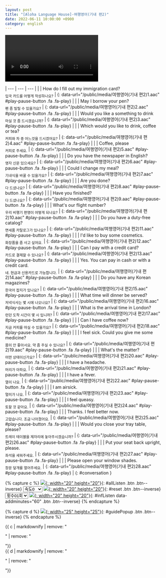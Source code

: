 ```yaml
---
layout: post
title: "[Aloha Language House]-여행영어(기내 편2)"
date: 2022-06-11 10:00:00 +0900
category: english
---
```


<div class="video-container">
    <video id="player" class="video-js vjs-default-skin vjs-big-play-centered" data-json="/public/json/Aloha Language House-여행영어(기내 편2).json"></video>
</div>

| --- | --- | --- |
| | How do I fill out my immigration card?<br /><sub>입국 카드를 어떻게 작성하나요?</sub> | [](#){: data-url="/public/media/여행영어(기내 편2)1.aac" #play-pause-button .fa .fa-play} |
| | May I borrow your pen?<br /><sub>펜 좀 빌릴 수 있을가요?</sub> | [](#){: data-url="/public/media/여행영어(기내 편2)2.aac" #play-pause-button .fa .fa-play} |
| | Would you like a something to drink<br /><sub>마실 것 좀 드시겠습니까?</sub> | [](#){: data-url="/public/media/여행영어(기내 편2)3.aac" #play-pause-button .fa .fa-play} |
| | Which would you like to drink, coffee or tea?<br /><sub>커피와 차 중 어느것을 드시겠어요?</sub> | [](#){: data-url="/public/media/여행영어(기내 편2)4.aac" #play-pause-button .fa .fa-play} |
| | Coffee, please<br /><sub>커피로 주세요.</sub> | [](#){: data-url="/public/media/여행영어(기내 편2)5.aac" #play-pause-button .fa .fa-play} |
| | Do you have the newspaper in English?<br /><sub>영자 신문 있으세요?</sub> | [](#){: data-url="/public/media/여행영어(기내 편2)6.aac" #play-pause-button .fa .fa-play} |
| | Could I change my meal?<br /><sub>기내식을 바꿀 수 있을가요?</sub> | [](#){: data-url="/public/media/여행영어(기내 편2)7.aac" #play-pause-button .fa .fa-play} |
| | Are you done?<br /><sub>다 드셨나요?</sub> | [](#){: data-url="/public/media/여행영어(기내 편2)8.aac" #play-pause-button .fa .fa-play} |
| | Have you finished?<br /><sub>다 드셨나요?</sub> | [](#){: data-url="/public/media/여행영어(기내 편2)9.aac" #play-pause-button .fa .fa-play} |
| | What's our flight number?<br /><sub>우리 비행기 편명이 어떻게 되나요?</sub> | [](#){: data-url="/public/media/여행영어(기내 편2)10.aac" #play-pause-button .fa .fa-play} |
| | Do you have a duty-free catalog?<br /><sub>면세품 카탈로그가 있나요?</sub> | [](#){: data-url="/public/media/여행영어(기내 편2)11.aac" #play-pause-button .fa .fa-play} |
| | I'd like to buy some cosmetics.<br /><sub>화장품을 좀 사고 싶어요.</sub> | [](#){: data-url="/public/media/여행영어(기내 편2)12.aac" #play-pause-button .fa .fa-play} |
| | Can I pay with a credit card?<br /><sub>카드로 결제할 수 있나요?</sub> | [](#){: data-url="/public/media/여행영어(기내 편2)13.aac" #play-pause-button .fa .fa-play} |
| | Yes. You can pay in cash or with a credit card.<br /><sub>네. 현금과 신용카드로 가능합니다.</sub> | [](#){: data-url="/public/media/여행영어(기내 편2)14.aac" #play-pause-button .fa .fa-play} |
| | Do you have any Korean magazines?<br /><sub>한국어 잡지가 있나요?</sub> | [](#){: data-url="/public/media/여행영어(기내 편2)15.aac" #play-pause-button .fa .fa-play} |
| | What time will dinner be served?<br /><sub>저녁식사는 몇 시에 나오나요?</sub> | [](#){: data-url="/public/media/여행영어(기내 편2)16.aac" #play-pause-button .fa .fa-play} |
| | What is the arrival time in London?<br /><sub>런던 도착 시간이 몇 시 입니까?</sub> | [](#){: data-url="/public/media/여행영어(기내 편2)17.aac" #play-pause-button .fa .fa-play} |
| | Can I have coffee now?<br /><sub>지금  커피를 마실 수 있을가요?</sub> | [](#){: data-url="/public/media/여행영어(기내 편2)18.aac" #play-pause-button .fa .fa-play} |
| | I feel sick. Could you give me some medicine?<br /><sub>몸이 안 좋아서요. 약 좀 주실 수 있나요?</sub> | [](#){: data-url="/public/media/여행영어(기내 편2)19.aac" #play-pause-button .fa .fa-play} |
| | What's the matter?<br /><sub>어떤 상태이신가요?</sub> | [](#){: data-url="/public/media/여행영어(기내 편2)20.aac" #play-pause-button .fa .fa-play} |
| | I have a headache.<br /><sub>머리가 아파요.</sub> | [](#){: data-url="/public/media/여행영어(기내 편2)21.aac" #play-pause-button .fa .fa-play} |
| | I have a fever.<br /><sub>열이 나요.</sub> | [](#){: data-url="/public/media/여행영어(기내 편2)22.aac" #play-pause-button .fa .fa-play} |
| | I am airsick.<br /><sub>멀미가 나요.</sub> | [](#){: data-url="/public/media/여행영어(기내 편2)23.aac" #play-pause-button .fa .fa-play} |
| | I feel queasy.<br /><sub>토할 것 같아요.</sub> | [](#){: data-url="/public/media/여행영어(기내 편2)24.aac" #play-pause-button .fa .fa-play} |
| | Thanks. I feel better now.<br /><sub>고맙습니다. 조금 나아졌어요.</sub> | [](#){: data-url="/public/media/여행영어(기내 편2)25.aac" #play-pause-button .fa .fa-play} |
| | Would you close your tray table, please?<br /><sub>트레이 테이블을 제자리에 놓아주시겠습니까?</sub> | [](#){: data-url="/public/media/여행영어(기내 편2)26.aac" #play-pause-button .fa .fa-play} |
| | Put your seat back upright, please.<br /><sub>좌석을 세워주세요.</sub> | [](#){: data-url="/public/media/여행영어(기내 편2)27.aac" #play-pause-button .fa .fa-play} |
| | Please open your window shades.<br /><sub>창문 덮개를 열어주세요.</sub> | [](#){: data-url="/public/media/여행영어(기내 편2)28.aac" #play-pause-button .fa .fa-play} |
{: #conversation }

{% capture c %}
  [![](/public/icon/sorting-order-button.png){: width="20" height="20"}](#){: #allListen .btn .btn--inverse}
  <select id="playbackspeed">
    <option value="2.0">속도+2</option>
    <option value="1.5">속도+1</option>
    <option value="1.0" selected>속도0</option>
    <option value="0.75">속도-1</option>
    <option value="0.5">속도-2</option>
  </select>
  [![](/public/icon/reset-button.png){: width="20" height="20"}](#){: #reset .btn .btn--inverse}
  <select id="ringsToPlay">
    <option value="1">횟수01회</option>
    <option value="2">횟수02회</option>
    <option value="3">횟수03회</option>
    <option value="4">횟수04회</option>
    <option value="5">횟수05회</option>
    <option value="7">횟수07회</option>
    <option value="10">횟수10회</option>
  </select>
  [![](/public/icon/repeat-button.png){: width="20" height="20"}](#){: #infListen data-addminutes="60" .btn .btn--inverse}
{% endcapture %}

{% capture d %}
[![](/public/icon/open-popup-button.png){: width="25" height="25"}](#){: #guidePopup .btn .btn--inverse}
{% endcapture %}

<div class="bottom-bar">
  <div class="bottom-bar2">{{ c | markdownify | remove: "<p>" | remove: "</p>"}}</div>
  <div class="bottom-bar3">{{ d | markdownify | remove: "<p>" | remove: "</p>"}}</div>
</div>